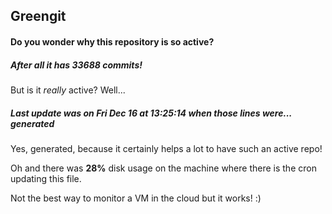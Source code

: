 ## Greengit

#### Do you wonder why this repository is so active?

##### After all it has 33688 commits!

But is it *really* active? Well...

##### Last update was on Fri Dec 16 at 13:25:14 when those lines were... generated

Yes, generated, because it certainly helps a lot to have such an active repo!

Oh and there was **28%** disk usage on the machine
where there is the cron updating this file.

Not the best way to monitor a VM in the cloud but it works! :)
